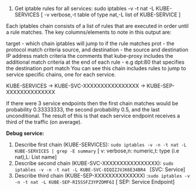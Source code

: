 1. Get iptable rules for all services: sudo iptables -v -t nat -L KUBE-SERVICES     [ -v verbose,-t table of type nat,-L list of KUBE-SERVICE ]

Each iptables chain consists of a list of rules that are executed in order until a rule matches. The key columns/elements to note in this output are:

target - which chain iptables will jump to if the rule matches
prot - the protocol match criteria
source, and destination - the source and destination IP address match criteria
the comments that kube-proxy includes
the additional match criteria at the end of each rule - e.g dpt:80 that specifies the destination port match
You can see this chain includes rules to jump to service specific chains, one for each service.

KUBE-SERVICES -> KUBE-SVC-XXXXXXXXXXXXXXXX -> KUBE-SEP-XXXXXXXXXXXXXX

If there were 3 service endpoints then the first chain matches would be probability 0.33333333, the second probability 0.5, and the last unconditional. 
The result of this is that each service endpoint receives a third of the traffic (on average).

**Debug service:**
1. Describe first chain (KUBE-SERVICES): `sudo iptables -v -n -t nat -L KUBE-SERVICES | grep -E summary`  [ v: verbose,n: numeric,t: type (i.e nat),L: List name]
2. Describe second chain (KUBE-SVC-XXXXXXXXXXXXXXXX): `sudo iptables -v -n -t nat -L KUBE-SVC-OIQIZJVJK6E34BR4 ` [SVC: Service]
3. Describe third chain (KUBE-SEP-XXXXXXXXXXXXXX) :` sudo iptables -v -n -t nat -L KUBE-SEP-RI5SSFZ3YPZOMF6I `  [ SEP: Service Endpoint]
    